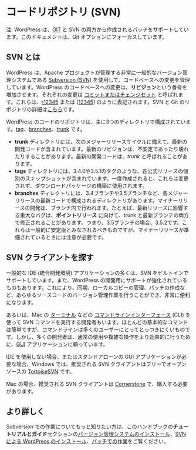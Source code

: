 <!--
# The Code Repository (SVN)
-->

# コードリポジトリ (SVN)

<!--
Alert: WordPress supports patches being created from both [GIT](https://make.wordpress.org/core/handbook/contribute/git/) and SVN. This documentation focuses on the SVN option.
-->

注: WordPress は、[GIT](https://make.wordpress.org/core/handbook/contribute/git/) と SVN の両方から作成されるパッチをサポートしています。このドキュメントは、Git オプションにフォーカスしています。

<!--
## What is SVN?
-->

## SVN とは

<!--
WordPress uses [Subversion (SVN)](https://make.wordpress.org/core/glossary/#svn), a very popular version control system managed by the Apache project, to manage changes to its codebase. A change to the WordPress codebase increments the **revision** number. Individual changes are called [commits or changesets](https://make.wordpress.org/core/glossary/#commit-noun). These are denoted as either [r12345](https://core.trac.wordpress.org/changeset/12345) or \[[12345](https://core.trac.wordpress.org/changeset/12345)\]. Details of the SVN and Git repositories are located [here](https://make.wordpress.org/core/handbook/contribute/codebase/).
-->

WordPress は、Apache プロジェクトが管理する非常に一般的なバージョン管理システムである [Subversion (SVN)](https://make.wordpress.org/core/glossary/#svn) を使用して、コードベースへの変更を管理しています。WordPress のコードベースへの変更は、**リビジョン**という番号を増加させます。それぞれの変更は [コミットまたはチェンジセット](https://make.wordpress.org/core/glossary/#commit-noun) と呼ばれます。これらは、[r12345](https://core.trac.wordpress.org/changeset/12345) または \[[12345](https://core.trac.wordpress.org/changeset/12345)\] のように表記されます。SVN と Git のリポジトリの詳細は[こちら]((https://make.wordpress.org/core/handbook/contribute/codebase/))です。

<!--
The WordPress repository of code is organized into three main directories: [tags](https://make.wordpress.org/core/glossary/#tag), [branches](https://make.wordpress.org/core/glossary/#branch), and [trunk](https://make.wordpress.org/core/glossary/#trunk).
-->

WordPress のコードのリポジトリは、主に3つのディレクトリで構成されています。[tag](https://make.wordpress.org/core/glossary/#tag)、[branches](https://make.wordpress.org/core/glossary/#branch)、[trunk](https://make.wordpress.org/core/glossary/#trunk) です。

<!--
*   The **trunk** directory contains the latest development code in preparation for the next major release cycle. The latest revision may be unstable or broken at times. The latest development code may be referred to as *trunk*.
*   The **tags** directory contains individual snapshots of each official release, such as the 3.4.0 or 3.5.1 tags. Once created, these are unmodified, and these are used to build the download packages.
*   The **branches** directory contains directories that consist of the latest code for each major release, such as the 3.4 and 3.5 branches. Minor release development occurs within the branch. For example, a critical bug that affects the latest release may be fixed in both trunk and the most recent branch, in preparation for a **point release** – i.e. 3.5.2, in the case of the 3.5 branch. These should generally be considered stable, but care should be taken when a minor release is being prepared.
-->

*   **trunk** ディレクトリには、次のメジャーリリースサイクルに備えて、最新の開発コードが含まれています。最新のリビジョンは、不安定であったり壊れたりすることがあります。最新の開発コードは、*trunk* と呼ばれることがあります。
*   **tags** ディレクトリには、3.4.0や3.5.1のタグのような、各公式リリースの個別のスナップショットが含まれています。一度作成されると、これらは変更されず、ダウンロードパッケージの構築に使用されます。
*   **branches** ディレクトリには、3.4ブランチや3.5ブランチなど、各メジャーリリースの最新コードで構成されるディレクトリがあります。マイナーリリースの開発は、ブランチ内で行われます。たとえば、最新リリースに影響する重大なバグは、**ポイントリリース** に向けて、trunk と最新ブランチの両方で修正されることがあります。つまり、3.5ブランチの場合、3.5.2です。これらは一般的に安定版とみなされるべきものですが、マイナーリリースが準備されているときには注意が必要です。

<!--
## Finding an SVN Client
-->

## SVN クライアントを探す

<!--
Most popular IDE (Integrated Developer Environment) applications include built-in support for SVN. Some also include enhanced support for WordPress development. This makes it very convenient to perform all source code version control tasks: synchronize, manage local copies, create patches, etc.
-->

一般的な IDE (統合開発環境) アプリケーションの多くは、SVN をビルトインでサポートしています。また、WordPress の開発用にサポートが強化されているものもあります。これにより、同期、ローカルコピーの管理、パッチの作成など、あらゆるソースコードのバージョン管理作業を行うことができ、非常に便利になります。

<!--
Alternatively some developers run SVN commands using the [command line interface](https://make.wordpress.org/core/glossary/#command-line-interface) (CLI), such as [Terminal](http://en.wikipedia.org/wiki/Terminal_(OS_X)) on the Mac. Even though most basic commands are simple, the command line is reasonably intimidating for many users. Many developers do rely on [GUI](http://en.wikipedia.org/wiki/GUI) applications though, either for regular use, or to handle complex actions more effectively.
-->

あるいは、Mac の [ターミナル](http://en.wikipedia.org/wiki/Terminal_(OS_X)) などの [コマンドラインインターフェース](https://make.wordpress.org/core/glossary/#command-line-interface) (CLI) を使って SVN コマンドを実行する開発者もいます。ほとんどの基本的なコマンドは簡単ですが、コマンドラインは多くのユーザーにとってとっつきにくいものです。しかし、多くの開発者は、通常の使用や複雑な操作をより効果的に行うために、[GUI](http://en.wikipedia.org/wiki/GUI) アプリケーションに頼っています。

<!--
When not using an IDE, or if a stand-alone GUI application is required, for Windows the recommended SVN client is [TortoiseSVN](http://tortoisesvn.net/), which is free and open source.
-->

IDE を使用しない場合、またはスタンドアローンの GUI アプリケーションが必要な場合、Windows では、推奨される SVN クライアントはフリーでオープンソースの [TortoiseSVN](http://tortoisesvn.net/) です。

<!--
For Mac, the recommended SVN client is [Cornerstone](http://www.zennaware.com/cornerstone/), which must be purchased.
-->

Mac の場合、推奨される SVN クライアントは [Cornerstone](http://www.zennaware.com/cornerstone/) で、購入する必要があります。

<!--
## Learn More
-->

## より詳しく

<!--
If you would like to learn more about working with Subversion, check out [Installing A Version Control System](https://make.wordpress.org/core/handbook/tutorials/installing-a-vcs/), [Installing WordPress Via SVN](https://make.wordpress.org/core/handbook/tutorials/installing-wordpress-locally/from-svn/), and [Working With Patches](https://make.wordpress.org/core/handbook/working-with-patches/) in the **Tutorials and Guides** section of this handbook.
-->

Subversion での作業についてもっと知りたい方は、このハンドブックの**チュートリアルとガイド**セクションの[バージョン管理システムのインストール](https://make.wordpress.org/core/handbook/tutorials/installing-a-vcs/)、[SVN による WordPress のインストール](https://make.wordpress.org/core/handbook/tutorials/installing-wordpress-locally/from-svn/)、[パッチでの作業](https://make.wordpress.org/core/handbook/working-with-patches/)をご覧ください。
